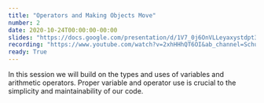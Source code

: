 ```yaml
---
title: "Operators and Making Objects Move"
number: 2
date: 2020-10-24T00:00:00-00:00
slides: "https://docs.google.com/presentation/d/1V7_0j6OnVLLeyaxystdpt3v5mFVkTJFk8mQETUQSpe4/edit?usp=sharing"
recording: "https://www.youtube.com/watch?v=2xhHHhQT6OI&ab_channel=SchulichIgnite"
ready: True
---
```


In this session we will build on the types and uses of variables and arithmetic operators. Proper variable and operator use is crucial to the simplicity and maintainability of our code.